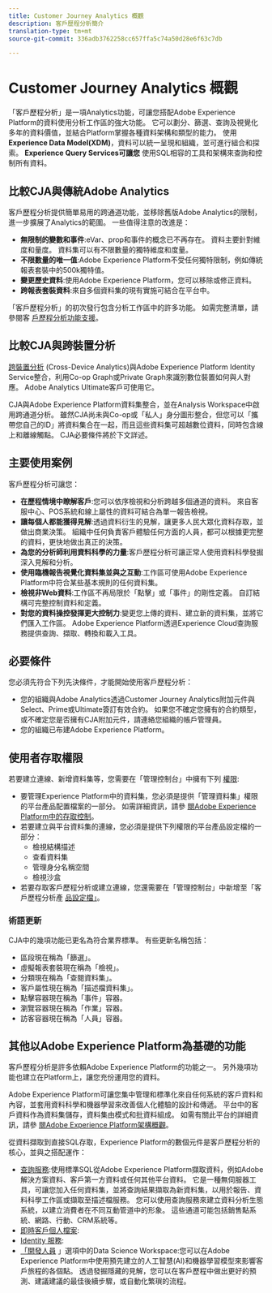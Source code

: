 ```yaml
---
title: Customer Journey Analytics 概觀
description: 客戶歷程分析簡介
translation-type: tm+mt
source-git-commit: 336adb3762258cc657ffa5c74a50d28e6f63c7db

---
```



# Customer Journey Analytics 概觀

「客戶歷程分析」是一項Analytics功能，可讓您搭配Adobe Experience Platform的資料使用分析工作區的強大功能。 它可以劃分、篩選、查詢及視覺化多年的資料價值，並結合Platform掌握各種資料架構和類型的能力。 使用 **Experience Data Model(XDM)**，資料可以統一呈現和組織，並可進行組合和探索。 **Experience Query Services可讓您** 使用SQL相容的工具和架構來查詢和控制所有資料。

## 比較CJA與傳統Adobe Analytics

客戶歷程分析提供簡單易用的跨通道功能，並移除舊版Adobe Analytics的限制，進一步擴展了Analytics的範圍。 一些值得注意的改進是：

* **無限制的變數和事件**:eVar、prop和事件的概念已不再存在。 資料主要針對維度和量度。 資料集可以有不限數量的獨特維度和度量。
* **不限數量的唯一值**:Adobe Experience Platform不受任何獨特限制，例如傳統報表套裝中的500k獨特值。
* **變更歷史資料**:使用Adobe Experience Platform，您可以移除或修正資料。
* **跨報表套裝資料**:來自多個資料集的現有實施可結合在平台中。

「客戶歷程分析」的初次發行包含分析工作區中的許多功能。 如需完整清單，請參閱客 [戶歷程分析功能支援](cja-aa.md)。

## 比較CJA與跨裝置分析

[跨裝置分析](https://docs.adobe.com/content/help/en/analytics/components/cda/cda-home.html) (Cross-Device Analytics)與Adobe Experience Platform Identity Service整合，利用Co-op Graph或Private Graph來識別數位裝置如何與人對應。 Adobe Analytics Ultimate客戶可使用它。

CJA與Adobe Experience Platform資料集整合，並在Analysis Workspace中啟用跨通道分析。 雖然CJA尚未與Co-op或「私人」身分圖形整合，但您可以「攜帶您自己的ID」將資料集合在一起，而且這些資料集可超越數位資料，同時包含線上和離線觸點。 CJA必要條件將於下文詳述。

## 主要使用案例

客戶歷程分析可讓您：

* **在歷程情境中瞭解客戶**:您可以依序檢視和分析跨越多個通道的資料。 來自客服中心、POS系統和線上屬性的資料可結合為單一報告檢視。
* **讓每個人都能獲得見解**:透過資料衍生的見解，讓更多人民大眾化資料存取，並做出商業決策。 組織中任何負責客戶體驗任何方面的人員，都可以根據更完整的資料，更快地做出真正的決策。
* **為您的分析師利用資料科學的力量**:客戶歷程分析可讓正常人使用資料科學發掘深入見解和分析。
* **使用臨機報告視覺化資料集並與之互動**:工作區可使用Adobe Experience Platform中符合某些基本規則的任何資料集。
* **檢視非Web資料**:工作區不再局限於「點擊」或「事件」的剛性定義。 自訂結構可完整控制資料和定義。
* **對您的資料操控發揮更大控制力**:變更您上傳的資料、建立新的資料集，並將它們匯入工作區。 Adobe Experience Platform透過Experience Cloud查詢服務提供查詢、擷取、轉換和載入工具。

## 必要條件

您必須先符合下列先決條件，才能開始使用客戶歷程分析：

* 您的組織與Adobe Analytics透過Customer Journey Analytics附加元件與Select、Prime或Ultimate簽訂有效合約。 如果您不確定您擁有的合約類型，或不確定您是否擁有CJA附加元件，請連絡您組織的帳戶管理員。
* 您的組織已布建Adobe Experience Platform。

## 使用者存取權限

若要建立連線、新增資料集等，您需要在「管理控制台」中擁有下列 [權限](https://adminconsole.adobe.com/enterprise/):

* 要管理Experience Platform中的資料集，您必須是提供「管理資料集」權限的平台產品配置檔案的一部分。 如需詳細資訊，請參 [閱Adobe Experience Platform中的存取控制](https://www.adobe.io/apis/experienceplatform/home/permissions-and-sandboxes/permissions-and-sandboxes.html#!api-specification/markdown/narrative/technical_overview/access-control/access-control-overview.md)。
* 若要建立與平台資料集的連線，您必須是提供下列權限的平台產品設定檔的一部分：
   * 檢視結構描述
   * 查看資料集
   * 管理身分名稱空間
   * 檢視沙盒
* 若要存取客戶歷程分析或建立連線，您還需要在「管理控制台」中新增至「客戶歷程分析產 [品設定檔」](https://adminconsole.adobe.com/enterprise/)。

### 術語更新

CJA中的幾項功能已更名為符合業界標準。 有些更新名稱包括：

* 區段現在稱為「篩選」。
* 虛擬報表套裝現在稱為「檢視」。
* 分類現在稱為「查閱資料集」。
* 客戶屬性現在稱為「描述檔資料集」。
* 點擊容器現在稱為「事件」容器。
* 瀏覽容器現在稱為「作業」容器。
* 訪客容器現在稱為「人員」容器。

## 其他以Adobe Experience Platform為基礎的功能

客戶歷程分析是許多依賴Adobe Experience Platform的功能之一。 另外幾項功能也建立在Platform上，讓您充份運用您的資料。

Adobe Experience Platform可讓您集中管理和標準化來自任何系統的客戶資料和內容，並套用資料科學和機器學習來改善個人化體驗的設計和傳遞。 平台中的客戶資料作為資料集儲存，資料集由模式和批資料組成。 如需有關此平台的詳細資訊，請參 [閱Adobe Experience Platform架構概觀](https://www.adobe.io/apis/experienceplatform/home/overview.html)。

從資料擷取到直接SQL存取，Experience Platform的數個元件是客戶歷程分析的核心，並與之搭配運作：

* [查詢服務](https://www.adobe.io/apis/experienceplatform/home/query-service/sql-reference.html):使用標準SQL從Adobe Experience Platform擷取資料，例如Adobe解決方案資料、客戶第一方資料或任何其他平台資料。 它是一種無伺服器工具，可讓您加入任何資料集，並將查詢結果擷取為新資料集，以用於報告、資料科學工作區或擷取至描述檔服務。 您可以使用查詢服務來建立資料分析生態系統，以建立消費者在不同互動管道中的形象。 這些通道可能包括銷售點系統、網路、行動、CRM系統等。
* [即時客戶個人檔案](https://www.adobe.io/apis/experienceplatform/home/profile-identity-segmentation/profile-identity-segmentation-services.html#!api-specification/markdown/narrative/technical_overview/unified_profile_architectural_overview/unified_profile_architectural_overview.md):
* [Identity 服務](https://www.adobe.io/apis/experienceplatform/home/profile-identity-segmentation/profile-identity-segmentation-services.html#!api-specification/markdown/narrative/technical_overview/identity_services_architectural_overview/identity_services_architectural_overview.md):
* [「開發人員](https://www.adobe.io/apis/experienceplatform/home/data-science-workspace.html) 」選項中的Data Science Workspace:您可以在Adobe Experience Platform中使用預先建立的人工智慧(AI)和機器學習模型來影響客戶旅程的各個點。 透過發掘隱藏的見解，您可以在客戶歷程中做出更好的預測、建議建議的最佳後續步驟，或自動化繁瑣的流程。
